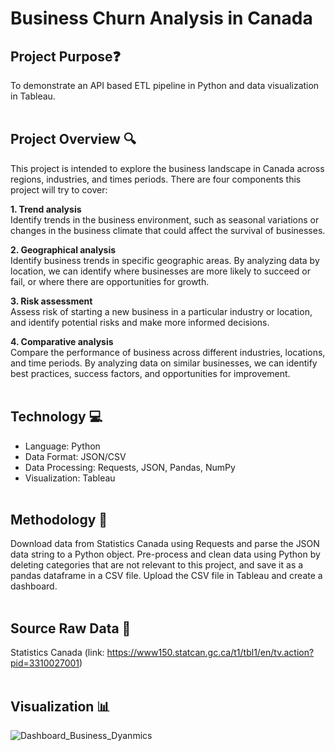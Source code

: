 # Business Churn Analysis in Canada
## Project Purpose:question:
To demonstrate an API based ETL pipeline in Python and data visualization in Tableau.
<br><br>

## Project Overview :mag:
This project is intended to explore the business landscape in Canada across regions, industries, and times periods. There are four components 
this project will try to cover:

**1. Trend analysis**<br>
Identify trends in the business environment, such as seasonal variations or changes in the business climate that could affect the survival of businesses.

**2. Geographical analysis**<br>
Identify business trends in specific geographic areas. By analyzing data by location, we can identify where businesses are more likely to succeed or fail, 
or where there are opportunities for growth.

**3. Risk assessment**<br>
Assess risk of starting a new business in a particular industry or location, and identify potential risks and make more informed decisions.

**4. Comparative analysis**<br>
Compare the performance of business across different industries, locations, and time periods. By analyzing data on similar businesses, we can identify 
best practices, success factors, and opportunities for improvement.
<br><br>

## Technology :computer:
- Language: Python
- Data Format: JSON/CSV
- Data Processing: Requests, JSON, Pandas, NumPy
- Visualization: Tableau
<br><br>

## Methodology :memo:
Download data from Statistics Canada using Requests and parse the JSON data string to a Python object. Pre-process and clean data using Python by deleting categories that are 
not relevant to this project, and save it as a pandas dataframe in a CSV file. Upload the CSV file in Tableau and create a dashboard. 
<br><br>

## Source Raw Data :file_folder:
Statistics Canada (link: https://www150.statcan.gc.ca/t1/tbl1/en/tv.action?pid=3310027001)
<br><br>

## Visualization :bar_chart:
![Dashboard_Business_Dyanmics](https://user-images.githubusercontent.com/10111217/228726405-e05a9204-2f8f-46c3-b42e-29320a16e9a0.png)
